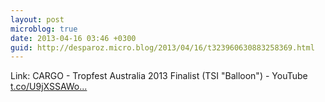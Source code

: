 ```yaml
---
layout: post
microblog: true
date: 2013-04-16 03:46 +0300
guid: http://desparoz.micro.blog/2013/04/16/t323960630883258369.html
---
```

Link: CARGO - Tropfest Australia 2013 Finalist (TSI "Balloon") - YouTube [t.co/U9jXSSAWo...](http://t.co/U9jXSSAWoO)
